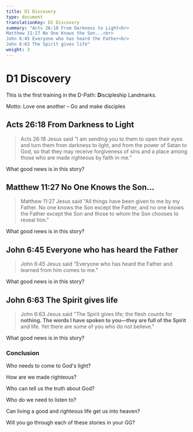 ```yaml
---
title: D1 Discovery
type: document
translationKey: D1 Discovery
summary: "Acts 26:18 From Darkness to Light<br>
Matthew 11:27 No One Knows the Son...<br>
John 6:45 Everyone who has heard the Father<br>
John 6:63 The Spirit gives life"
weight: 3
---
```

# D1 Discovery

This is the first training in the D-Path: **D**iscipleship Landmarks.

Motto: Love one another – Go and make disciples

## Acts 26:18 From Darkness to Light

>   Acts 26:18 Jesus said “I am sending you to them to open their eyes and turn them from darkness to light, and from the power of Satan to God, so that they may receive forgiveness of sins and a place among those who are made righteous by faith in me.”

What good news is in this story?

## Matthew 11:27 No One Knows the Son...

>   Matthew 11:27 Jesus said "All things have been given to me by my Father. No one knows the Son except the Father, and no one knows the Father except the Son and those to whom the Son chooses to reveal him."

What good news is in this story?

## John 6:45 Everyone who has heard the Father

>   John 6:45 Jesus said "Everyone who has heard the Father and learned from him comes to me."

What good news is in this story?

## John 6:63 The Spirit gives life

>   John 6:63 Jesus said "The Spirit gives life; the flesh counts for **nothing. The words I have spoken to you—they are full of the Spirit** and life. Yet there are some of you who do not believe.”

What good news is in this story?

### Conclusion

Who needs to come to God's light?

How are we made righteous?

Who can tell us the truth about God?

Who do we need to listen to?

Can living a good and righteous life get us into heaven?

Will you go through each of these stories in your GG?

